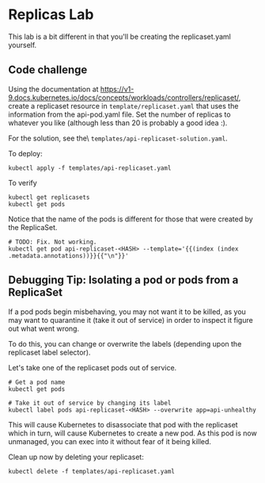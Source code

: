 # Replicas Lab

This lab is a bit different in that you'll be creating the replicaset.yaml yourself.

## Code challenge

Using the documentation at https://v1-9.docs.kubernetes.io/docs/concepts/workloads/controllers/replicaset/, create a replicaset resource in `template/replicaset.yaml` that uses the information from the api-pod.yaml file. Set the number of replicas to whatever you like (although less than 20 is probably a good idea :).

For the solution, see the\ `templates/api-replicaset-solution.yaml`.

To deploy:

    kubectl apply -f templates/api-replicaset.yaml

To verify

    kubectl get replicasets
    kubectl get pods

Notice that the name of the pods is different for those that were created by the ReplicaSet.

    # TODO: Fix. Not working.
    kubectl get pod api-replicaset-<HASH> --template='{{(index (index .metadata.annotations))}}{{"\n"}}'

## Debugging Tip: Isolating a pod or pods from a ReplicaSet

If a pod pods begin misbehaving, you may not want it to be killed, as you may want to quarantine it (take it out of service) in order to inspect it figure out what went wrong.

To do this, you can change or overwrite the labels (depending upon the replicaset label selector).

Let's take one of the replicaset pods out of service.

    # Get a pod name
    kubectl get pods

    # Take it out of service by changing its label
    kubectl label pods api-replicaset-<HASH> --overwrite app=api-unhealthy

This will cause Kubernetes to disassociate that pod with the replicaset which in turn, will cause Kubernetes to create a new pod. As this pod is now unmanaged, you can exec into it without fear of it being killed.

Clean up now by deleting your replicaset:

    kubectl delete -f templates/api-replicaset.yaml
